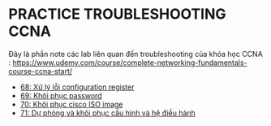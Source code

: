 # PRACTICE TROUBLESHOOTING CCNA

Đây là phần note các lab liên quan đến troubleshooting của khóa học CCNA : <https://www.udemy.com/course/complete-networking-fundamentals-course-ccna-start/>

- [68: Xử lý lỗi configuration register](./68_configuration_register_troubleshooting/index.md)
- [69: Khôi phục password](./69_password_recovery/index.md)
- [70: Khôi phục cisco ISO image](./70_restore_cisco_IOS_image/index.md)
- [71: Dự phòng và khôi phục cấu hình và hệ điều hành](./71_backup_and_restore_configuratioins_and_operating_systems/index.md)
